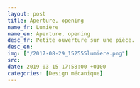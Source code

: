 ```yaml
---
layout: post
title: Aperture, opening
name_fr: Lumière
name_en: Aperture, opening
desc_fr: Petite ouverture sur une pièce.
desc_en: 
img: ["/2017-08-29_152555lumiere.png"]
src: 
date: 2019-03-15 17:58:00 +0100
categories: [Design mécanique]
---
```

